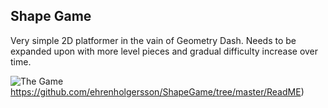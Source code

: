 ## Shape Game

Very simple 2D platformer in the vain of Geometry Dash. Needs to be expanded upon with more level pieces and gradual difficulty increase over time.

![The Game](https://github.com/ehrenholgersson/ShapeGame/tree/master/ReadME)https://github.com/ehrenholgersson/ShapeGame/tree/master/ReadME)
